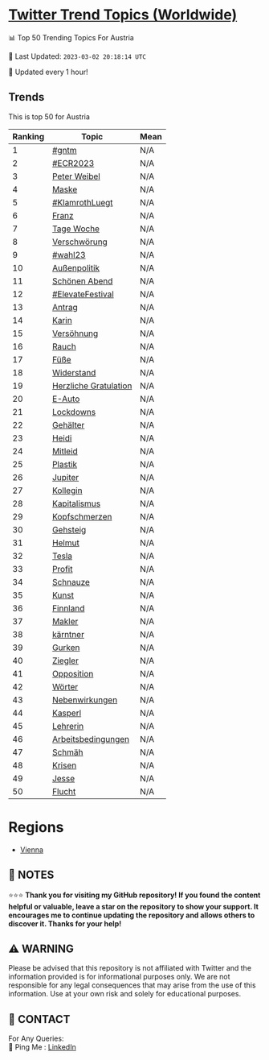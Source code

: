 [Twitter Trend Topics (Worldwide)](https://github.com/ErcinDedeoglu/Twitter-Trend-Topics)
==========


📊 Top 50 Trending Topics For Austria

📆 Last Updated: `2023-03-02 20:18:14 UTC`

🔧 Updated every 1 hour!


## Trends

This is top 50 for Austria

| Ranking | Topic | Mean |
| ------- | ------------ | ------------ |
| 1 | [#gntm](http://twitter.com/search?q=%23gntm) | N/A |
| 2 | [#ECR2023](http://twitter.com/search?q=%23ECR2023) | N/A |
| 3 | [Peter Weibel](http://twitter.com/search?q=Peter+Weibel) | N/A |
| 4 | [Maske](http://twitter.com/search?q=Maske) | N/A |
| 5 | [#KlamrothLuegt](http://twitter.com/search?q=%23KlamrothLuegt) | N/A |
| 6 | [Franz](http://twitter.com/search?q=Franz) | N/A |
| 7 | [Tage Woche](http://twitter.com/search?q=Tage+Woche) | N/A |
| 8 | [Verschwörung](http://twitter.com/search?q=Verschw%c3%b6rung) | N/A |
| 9 | [#wahl23](http://twitter.com/search?q=%23wahl23) | N/A |
| 10 | [Außenpolitik](http://twitter.com/search?q=Au%c3%9fenpolitik) | N/A |
| 11 | [Schönen Abend](http://twitter.com/search?q=Sch%c3%b6nen+Abend) | N/A |
| 12 | [#ElevateFestival](http://twitter.com/search?q=%23ElevateFestival) | N/A |
| 13 | [Antrag](http://twitter.com/search?q=Antrag) | N/A |
| 14 | [Karin](http://twitter.com/search?q=Karin) | N/A |
| 15 | [Versöhnung](http://twitter.com/search?q=Vers%c3%b6hnung) | N/A |
| 16 | [Rauch](http://twitter.com/search?q=Rauch) | N/A |
| 17 | [Füße](http://twitter.com/search?q=F%c3%bc%c3%9fe) | N/A |
| 18 | [Widerstand](http://twitter.com/search?q=Widerstand) | N/A |
| 19 | [Herzliche Gratulation](http://twitter.com/search?q=Herzliche+Gratulation) | N/A |
| 20 | [E-Auto](http://twitter.com/search?q=E-Auto) | N/A |
| 21 | [Lockdowns](http://twitter.com/search?q=Lockdowns) | N/A |
| 22 | [Gehälter](http://twitter.com/search?q=Geh%c3%a4lter) | N/A |
| 23 | [Heidi](http://twitter.com/search?q=Heidi) | N/A |
| 24 | [Mitleid](http://twitter.com/search?q=Mitleid) | N/A |
| 25 | [Plastik](http://twitter.com/search?q=Plastik) | N/A |
| 26 | [Jupiter](http://twitter.com/search?q=Jupiter) | N/A |
| 27 | [Kollegin](http://twitter.com/search?q=Kollegin) | N/A |
| 28 | [Kapitalismus](http://twitter.com/search?q=Kapitalismus) | N/A |
| 29 | [Kopfschmerzen](http://twitter.com/search?q=Kopfschmerzen) | N/A |
| 30 | [Gehsteig](http://twitter.com/search?q=Gehsteig) | N/A |
| 31 | [Helmut](http://twitter.com/search?q=Helmut) | N/A |
| 32 | [Tesla](http://twitter.com/search?q=Tesla) | N/A |
| 33 | [Profit](http://twitter.com/search?q=Profit) | N/A |
| 34 | [Schnauze](http://twitter.com/search?q=Schnauze) | N/A |
| 35 | [Kunst](http://twitter.com/search?q=Kunst) | N/A |
| 36 | [Finnland](http://twitter.com/search?q=Finnland) | N/A |
| 37 | [Makler](http://twitter.com/search?q=Makler) | N/A |
| 38 | [kärntner](http://twitter.com/search?q=k%c3%a4rntner) | N/A |
| 39 | [Gurken](http://twitter.com/search?q=Gurken) | N/A |
| 40 | [Ziegler](http://twitter.com/search?q=Ziegler) | N/A |
| 41 | [Opposition](http://twitter.com/search?q=Opposition) | N/A |
| 42 | [Wörter](http://twitter.com/search?q=W%c3%b6rter) | N/A |
| 43 | [Nebenwirkungen](http://twitter.com/search?q=Nebenwirkungen) | N/A |
| 44 | [Kasperl](http://twitter.com/search?q=Kasperl) | N/A |
| 45 | [Lehrerin](http://twitter.com/search?q=Lehrerin) | N/A |
| 46 | [Arbeitsbedingungen](http://twitter.com/search?q=Arbeitsbedingungen) | N/A |
| 47 | [Schmäh](http://twitter.com/search?q=Schm%c3%a4h) | N/A |
| 48 | [Krisen](http://twitter.com/search?q=Krisen) | N/A |
| 49 | [Jesse](http://twitter.com/search?q=Jesse) | N/A |
| 50 | [Flucht](http://twitter.com/search?q=Flucht) | N/A |



# Regions

* [Vienna](</Austria/Vienna.md>)



## 📝 NOTES

⭐⭐⭐ **Thank you for visiting my GitHub repository! If you found the content helpful or valuable, leave a star on the repository to show your support. It encourages me to continue updating the repository and allows others to discover it. Thanks for your help!**


## ⚠️ WARNING

Please be advised that this repository is not affiliated with Twitter and the information provided is for informational purposes only. We are not responsible for any legal consequences that may arise from the use of this information. Use at your own risk and solely for educational purposes.


## 📨 CONTACT

 For Any Queries:  
            🏓 Ping Me : [LinkedIn](https://www.linkedin.com/in/ercindedeoglu/)

